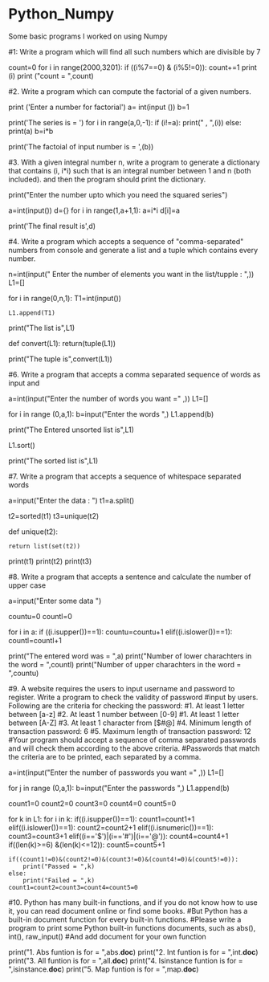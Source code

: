 # Python_Numpy
Some basic programs I worked on using Numpy



#1: Write a program which will find all such numbers which are divisible by 7 


count=0
for i in range(2000,3201):
    if ((i%7==0) & (i%5!=0)):
        count+=1
        print (i)
print ("count = ",count)




#2. Write a program which can compute the factorial of a given numbers.   


print ('Enter a number for factorial')
a= int(input ())
b=1

print('The series is = ')
for i in range(a,0,-1):
    if (i!=a):
        print(" , ",(i))
    else:
        print(a)
    b=i*b
    
print('The factoial of input number is = ',(b))




#3. With a given integral number n, write a program to generate a dictionary that contains (i, i*i) such that is an integral number between 1 and n (both included). and then the program should print the dictionary.


print("Enter the number upto which you need the squared series")

a=int(input())
d={}
for i in range(1,a+1,1):
    a=i*i
    d[i]=a

print('The final result is',d)




#4. Write a program which accepts a sequence of "comma-separated" numbers from console and generate a list and a tuple which contains every number.


n=int(input(" Enter the number of elements you want in the list/tupple : ",))
L1=[]

for i in range(0,n,1):
    T1=int(input())
    
    L1.append(T1)
    
print("The list is",L1)

def convert(L1):
    return(tuple(L1))
           
print("The tuple is",convert(L1))




#6. Write a program that accepts a comma separated sequence of words as input and 


a=int(input("Enter the number of words you want =" ,))
L1=[]

for i in range (0,a,1):
    b=input("Enter the words ",)
    L1.append(b)
    
print("The Entered unsorted list is",L1)

L1.sort()

print("The sorted list is",L1)
    
    
    

#7. Write a program that accepts a sequence of whitespace separated words 


a=input("Enter the data : ")
t1=a.split()

t2=sorted(t1)
t3=unique(t2)


def unique(t2):
    
    return list(set(t2))


print(t1)
print(t2)
print(t3)




#8. Write a program that accepts a sentence and calculate the number of upper case 


a=input("Enter some data  ")

countu=0
countl=0

for i in a:
    if ((i.isupper())==1):
        countu=countu+1
    elif((i.islower())==1):
        countl=countl+1
        

print("The entered word was = ",a)
print("Number of lower charachters in the word = ",countl)
print("Number of upper charachters in the word = ",countu)




#9. A website requires the users to input username and password to register. Write a program to check the validity of password
#input by users. Following are the criteria for checking the password:
#1. At least 1 letter between [a-z]
#2. At least 1 number between [0-9]
#1. At least 1 letter between [A-Z]
#3. At least 1 character from [$#@]
#4. Minimum length of transaction password: 6
#5. Maximum length of transaction password: 12
#Your program should accept a sequence of comma separated passwords and will check them according to the above criteria. 
#Passwords that match the criteria are to be printed, each separated by a comma.


a=int(input("Enter the number of passwords you want =" ,))
L1=[]

for j in range (0,a,1):
    b=input("Enter the passwords ",)
    L1.append(b)


count1=0
count2=0
count3=0
count4=0
count5=0

for k in L1:
    for i in k:
        if((i.isupper())==1):
            count1=count1+1
        elif((i.islower())==1):
            count2=count2+1
        elif((i.isnumeric())==1):
            count3=count3+1
        elif((i=='$')|(i=='#')|(i=='@')):
            count4=count4+1
    if((len(k)>=6) &(len(k)<=12)):
        count5=count5+1 
        
    if((count1!=0)&(count2!=0)&(count3!=0)&(count4!=0)&(count5!=0)):
        print("Passed = ",k)
    else:
        print("Failed = ",k)
    count1=count2=count3=count4=count5=0
    
    
    
    
#10. Python has many built-in functions, and if you do not know how to use it, you can read document online or find some books.
#But Python has a built-in document function for every built-in functions.
#Please write a program to print some Python built-in functions documents, such as abs(), int(), raw_input()
#And add document for your own function
    
    
print("1. Abs funtion is for = ",abs.__doc__)
print("2. Int funtion is for = ",int.__doc__)
print("3. All funtion is for = ",all.__doc__)
print("4. Isinstance funtion is for = ",isinstance.__doc__)
print("5. Map funtion is for = ",map.__doc__)
    
